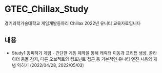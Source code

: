 # GTEC_Chillax_Study
경기과학기술대학교 게임개발동아리 Chillax 2022년 유니티 교육자료입니다

## 내용
* Study1 똥피하기 게임 - 간단한 게임 제작을 통해 캐릭터 이동과 프리팹 생성, 콜라이더 충돌 감지, 다른 오브젝트의 컴포넌트 접근 등 기본적인 유니티 엔진 사용의 개념 익히기 (2022/04/28, 2022/05/03)
